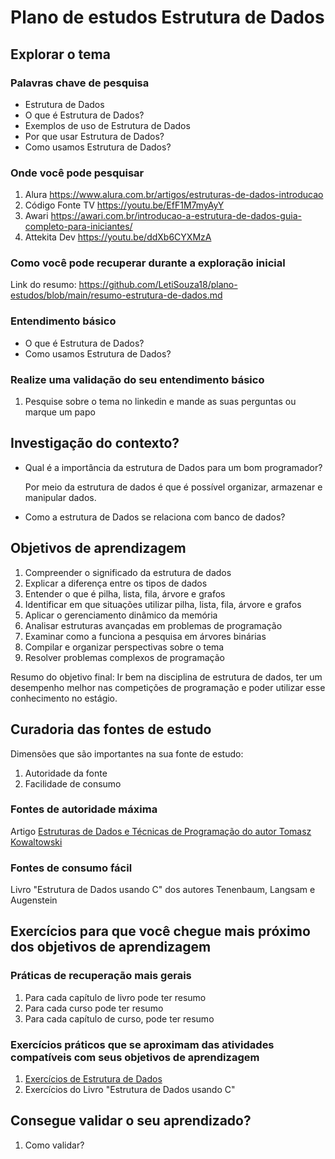 # Plano de estudos Estrutura de Dados
## Explorar o tema

### Palavras chave de pesquisa

* Estrutura de Dados
* O que é Estrutura de Dados?
* Exemplos de uso de Estrutura de Dados
* Por que usar Estrutura de Dados?
* Como usamos Estrutura de Dados?

### Onde você pode pesquisar

1. Alura
   https://www.alura.com.br/artigos/estruturas-de-dados-introducao
2. Código Fonte TV
   https://youtu.be/EfF1M7myAyY
3. Awari
   https://awari.com.br/introducao-a-estrutura-de-dados-guia-completo-para-iniciantes/
5. Attekita Dev
   https://youtu.be/ddXb6CYXMzA

### Como você pode recuperar durante a exploração inicial

Link do resumo: https://github.com/LetiSouza18/plano-estudos/blob/main/resumo-estrutura-de-dados.md

### Entendimento básico
* O que é Estrutura de Dados?
* Como usamos Estrutura de Dados?

### Realize uma validação do seu entendimento básico

1. Pesquise sobre o tema no linkedin e mande as suas perguntas ou marque um papo

## Investigação do contexto?

- Qual é a importância da estrutura de Dados para um bom programador?

  Por meio da estrutura de dados é que é possível organizar, armazenar e manipular dados.
  
- Como a estrutura de Dados se relaciona com banco de dados?

## Objetivos de aprendizagem

1. Compreender o significado da estrutura de dados
2. Explicar a diferença entre os tipos de dados
3. Entender o que é pilha, lista, fila, árvore e grafos
4. Identificar em que situações utilizar pilha, lista, fila, árvore e grafos
5. Aplicar o gerenciamento dinâmico da memória
6. Analisar estruturas avançadas em problemas de programação
7. Examinar como a funciona a pesquisa em árvores binárias
8. Compilar e organizar perspectivas sobre o tema
9. Resolver problemas complexos de programação

Resumo do objetivo final: Ir bem na disciplina de estrutura de dados, ter um desempenho melhor nas competições de programação e poder utilizar esse conhecimento no estágio.

## Curadoria das fontes de estudo

Dimensões que são importantes na sua fonte de estudo:

1. Autoridade da fonte
2. Facilidade de consumo

### Fontes de autoridade máxima
Artigo [Estruturas de Dados e Técnicas de Programação do autor Tomasz Kowaltowski](https://www.ic.unicamp.br/~bit/guerreiro/jlopez.pdf)

### Fontes de consumo fácil

Livro "Estrutura de Dados usando C" dos autores Tenenbaum, Langsam e Augenstein

## Exercícios para que você chegue mais próximo dos objetivos de aprendizagem

### Práticas de recuperação mais gerais

1. Para cada capítulo de livro pode ter resumo
2. Para cada curso pode ter resumo
3. Para cada capítulo de curso, pode ter resumo


### Exercícios práticos que se aproximam das atividades compatíveis com seus objetivos de aprendizagem
1. [Exercícios de Estrutura de Dados](https://vigusmao.github.io/listas/ED_2016_2_Lista_1.pdf)
2. Exercícios do Livro "Estrutura de Dados usando C"

## Consegue validar o seu aprendizado?

1. Como validar?
